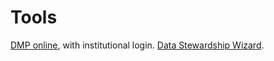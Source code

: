 # Tools

[DMP online](https://dmponline.dcc.ac.uk/), with institutional login.
[Data Stewardship Wizard](https://ds-wizard.org/).